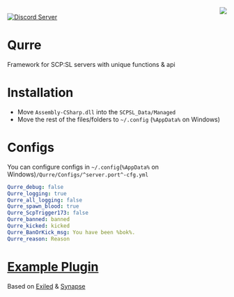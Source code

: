
<img src="https://cdn.fydne.xyz/qurre/Qurre-web_ol.gif" align="right" />
<p>
   <a href="https://discord.gg/zGUqfJQebn" alt="Discord Qurre">
      <img src="https://discordapp.com/api/guilds/779412392651653130/embed.png" alt="Discord Server"/>
  </a>
</p>

# Qurre
Framework for SCP:SL servers with unique functions & api

# Installation
* Move `Assembly-CSharp.dll` into the `SCPSL_Data/Managed` 
* Move the rest of the files/folders to `~/.config` (`%AppData%` on Windows)
# Configs
You can configure configs in `~/.config`(`%AppData%` on Windows)`/Qurre/Configs/^server.port^-cfg.yml` 

```yml
Qurre_debug: false
Qurre_logging: true
Qurre_all_logging: false
Qurre_spawn_blood: true
Qurre_ScpTrigger173: false
Qurre_banned: banned
Qurre_kicked: kicked
Qurre_BanOrKick_msg: You have been %bok%.
Qurre_reason: Reason
```
# [Example Plugin](https://github.com/Qurre-Team/example-plugin)

Based on [Exiled](https://github.com/Exiled-Team/EXILED) & [Synapse](https://github.com/SynapseSL/Synapse)
